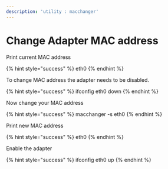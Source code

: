 ```yaml
---
description: 'utility : macchanger'
---
```


# Change Adapter MAC address

Print current MAC address

{% hint style="success" %}
eth0
{% endhint %}

To change MAC address the adapter needs to be disabled.

{% hint style="success" %}
ifconfig eth0 down
{% endhint %}

Now change your MAC address

{% hint style="success" %}
macchanger -s eth0
{% endhint %}

Print new MAC address

{% hint style="success" %}
eth0
{% endhint %}

Enable the adapter

{% hint style="success" %}
ifconfig eth0 up
{% endhint %}
